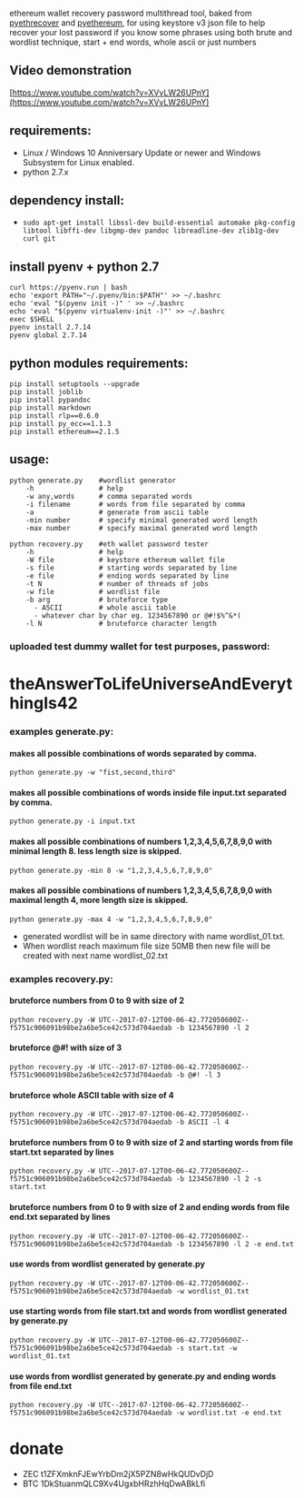 ethereum wallet recovery password multithread tool, baked from [pyethrecover](https://github.com/burjorjee/pyethrecover) and [pyethereum](https://github.com/ethereum/pyethereum), for using keystore v3 json file to help recover your lost password if you know some phrases using both brute and wordlist technique, start + end words, whole ascii or just numbers

## Video demonstration
[https://www.youtube.com/watch?v=XVvLW26UPnY](https://www.youtube.com/watch?v=XVvLW26UPnY)

## requirements:
- Linux / Windows 10 Anniversary Update or newer and Windows Subsystem for Linux enabled.
- python 2.7.x
 
## dependency install:
- `sudo apt-get install libssl-dev build-essential automake pkg-config libtool libffi-dev libgmp-dev pandoc libreadline-dev zlib1g-dev curl git`

## install pyenv + python 2.7
```
curl https://pyenv.run | bash
echo 'export PATH="~/.pyenv/bin:$PATH"' >> ~/.bashrc
echo 'eval "$(pyenv init -)" ' >> ~/.bashrc
echo 'eval "$(pyenv virtualenv-init -)"' >> ~/.bashrc
exec $SHELL
pyenv install 2.7.14
pyenv global 2.7.14
```

## python modules requirements:
```
pip install setuptools --upgrade
pip install joblib
pip install pypandoc
pip install markdown
pip install rlp==0.6.0
pip install py_ecc==1.1.3
pip install ethereum==2.1.5
```

## usage:

```
python generate.py    #wordlist generator
    -h                # help
    -w any,words      # comma separated words
    -i filename       # words from file separated by comma
    -a                # generate from ascii table
    -min number       # specify minimal generated word length
    -max number       # specify maximal generated word length
```

```
python recovery.py    #eth wallet password tester
    -h                # help
    -W file           # keystore ethereum wallet file
    -s file           # starting words separated by line
    -e file           # ending words separated by line
    -t N              # number of threads of jobs
    -w file           # wordlist file
    -b arg            # bruteforce type
      - ASCII         # whole ascii table
      - whatever char by char eg. 1234567890 or @#!$%^&*(
    -l N              # bruteforce character length
```

### uploaded test dummy wallet for test purposes, password:
# theAnswerToLifeUniverseAndEverythingIs42

### examples generate.py:
  #### makes all possible combinations of words separated by comma. 
  `python generate.py -w "fist,second,third"`      
  
  #### makes all possible combinations of words inside file input.txt separated by comma.
  `python generate.py -i input.txt`                
  
  #### makes all possible combinations of numbers 1,2,3,4,5,6,7,8,9,0 with minimal length 8. less length size is skipped.
  `python generate.py -min 8 -w "1,2,3,4,5,6,7,8,9,0"`

  #### makes all possible combinations of numbers 1,2,3,4,5,6,7,8,9,0 with maximal length 4, more length size is skipped.
  `python generate.py -max 4 -w "1,2,3,4,5,6,7,8,9,0"`

  - generated wordlist will be in same directory with name wordlist_01.txt. 
  - When wordlist reach maximum file size 50MB then new file will be created with next name wordlist_02.txt

### examples recovery.py:
  #### bruteforce numbers from 0 to 9 with size of 2
  `python recovery.py -W UTC--2017-07-12T00-06-42.772050600Z--f5751c906091b98be2a6be5ce42c573d704aedab -b 1234567890 -l 2`
  
  #### bruteforce @#! with size of 3
  `python recovery.py -W UTC--2017-07-12T00-06-42.772050600Z--f5751c906091b98be2a6be5ce42c573d704aedab -b @#! -l 3`
  
  #### bruteforce whole ASCII table with size of 4 
  `python recovery.py -W UTC--2017-07-12T00-06-42.772050600Z--f5751c906091b98be2a6be5ce42c573d704aedab -b ASCII -l 4`
  
  #### bruteforce numbers from 0 to 9 with size of 2 and starting words from file start.txt separated by lines
  `python recovery.py -W UTC--2017-07-12T00-06-42.772050600Z--f5751c906091b98be2a6be5ce42c573d704aedab -b 1234567890 -l 2 -s start.txt`
  
  #### bruteforce numbers from 0 to 9 with size of 2 and ending words from file end.txt separated by lines
  `python recovery.py -W UTC--2017-07-12T00-06-42.772050600Z--f5751c906091b98be2a6be5ce42c573d704aedab -b 1234567890 -l 2 -e end.txt`
  
  #### use words from wordlist generated by generate.py
  `python recovery.py -W UTC--2017-07-12T00-06-42.772050600Z--f5751c906091b98be2a6be5ce42c573d704aedab -w wordlist_01.txt`
  
  #### use starting words from file start.txt and words from wordlist generated by generate.py
  `python recovery.py -W UTC--2017-07-12T00-06-42.772050600Z--f5751c906091b98be2a6be5ce42c573d704aedab -s start.txt -w wordlist_01.txt`
  
  #### use words from wordlist generated by generate.py and ending words from file end.txt
  `python recovery.py -W UTC--2017-07-12T00-06-42.772050600Z--f5751c906091b98be2a6be5ce42c573d704aedab -w wordlist.txt -e end.txt`
  
  # donate 
  - ZEC t1ZFXmknFJEwYrbDm2jX5PZN8wHkQUDvDjD
  - BTC 1DkStuanmQLC9Xv4UgxbHRzhHqDwABkLfi
  
